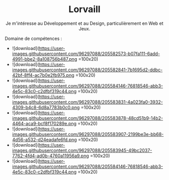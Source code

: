 <h1 align="center">Lorvaill</h1>


<p align="center">
  Je m'intéresse au Développement et au Design, particulièrement en Web et Jeux.  
</p>


Domaine de compétences :
- ![download](https://user-images.githubusercontent.com/96297088/205582573-b07fa111-6add-4991-bbe2-8a108756b487.png =100x20)
- ![download](https://user-images.githubusercontent.com/96297088/205582841-7b1695d2-ddbc-42bf-8ff4-ac7b0e2fb975.png =100x20)
- ![download](https://user-images.githubusercontent.com/96297088/205584146-76818546-abb3-4e5c-83c0-c2dfbf319c44.png =100x20)
- ![download](https://user-images.githubusercontent.com/96297088/205583831-4a023fa0-3932-4309-b4c8-6d8a7783b0c0.png =100x20) 
- ![download](https://user-images.githubusercontent.com/96297088/205583878-48cd51b9-14b2-4464-aca9-bcf8f170289e.png =100x20)
- ![download](https://user-images.githubusercontent.com/96297088/205583907-2199be3e-bb68-4d56-a532-d24eadafe6fd.png =100x20)
- ![download](https://user-images.githubusercontent.com/96297088/205583945-49bc2037-7762-4fd4-ad0b-4760a11956a9.png =100x20)
- ![download](https://user-images.githubusercontent.com/96297088/205584146-76818546-abb3-4e5c-83c0-c2dfbf319c44.png =100x20)
